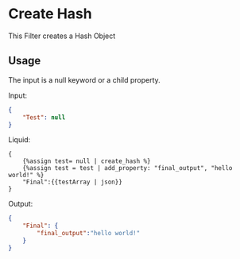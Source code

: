 # Create Hash

This Filter creates a Hash Object

## Usage

The input is a null keyword or a child property.

Input:
```json
{
	"Test": null
}
```

Liquid:
```
{
	{%assign test= null | create_hash %}
	{%assign test = test | add_property: "final_output", "hello world!" %}
	"Final":{{testArray | json}}
}
```

Output:
```json
{
	"Final": {
		"final_output":"hello world!"
	}
}
```